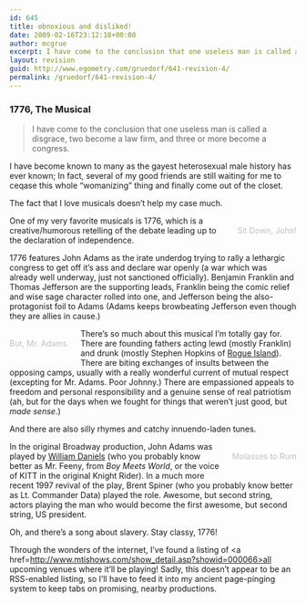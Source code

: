 ```yaml
---
id: 645
title: obnoxious and disliked!
date: 2009-02-16T23:12:18+00:00
author: mcgrue
excerpt: I have come to the conclusion that one useless man is called a disgrace, two become a law firm, and three or more become a congress.
layout: revision
guid: http://www.egometry.com/gruedorf/641-revision-4/
permalink: /gruedorf/641-revision-4/
---
```

### 1776, The Musical

> I have come to the conclusion that one useless man is called a disgrace, two become a law firm, and three or more become a congress.

I have become known to many as the gayest heterosexual male history has ever known; In fact, several of my good friends are still waiting for me to ceqase this whole &#8220;womanizing&#8221; thing and finally come out of the closet.

The fact that I love musicals doesn&#8217;t help my case much.

<div style="float: right; margin-left: 20px; margin-bottom: 20px; text-align: center; color: silver;">
  <br /> Sit Down, John!
</div>

One of my very favorite musicals is 1776, which is a creative/humorous retelling of the debate leading up to the declaration of independence. 

1776 features John Adams as the irate underdog trying to rally a lethargic congress to get off it&#8217;s ass and declare war openly (a war which was already well underway, just not sanctioned officially). Benjamin Franklin and Thomas Jefferson are the supporting leads, Franklin being the comic relief and wise sage character rolled into one, and Jefferson being the also-protagonist foil to Adams (Adams keeps browbeating Jefferson even though they are allies in cause.)

<div style="float: left; margin-right: 20px; margin-bottom: 20px; text-align: center; color: silver;">
  <br /> But, Mr. Adams.
</div>

There&#8217;s so much about this musical I&#8217;m totally gay for. There are founding fathers acting lewd (mostly Franklin) and drunk (mostly Stephen Hopkins of <a href=http://findarticles.com/p/articles/mi\_hb3458/is\_200605/ai_n18247209>Rogue Island</a>). There are biting exchanges of insults between the opposing camps, usually with a really wonderful current of mutual respect (excepting for Mr. Adams. Poor Johnny.) There are empassioned appeals to freedom and personal responsibility and a genuine sense of real patriotism (ah, but for the days when we fought for things that weren&#8217;t just good, but _made sense_.) 

And there are also silly rhymes and catchy innuendo-laden tunes.

<div style="float: right; margin-left: 20px; margin-bottom: 20px; text-align: center; color: silver;">
  <br /> Molasses to Rum
</div>

In the original Broadway production, John Adams was played by <a href=http://en.wikipedia.org/wiki/William_Daniels>William Daniels</a> (who you probably know better as Mr. Feeny, from _Boy Meets World_, or the voice of KITT in the original Knight Rider). In a much more recent 1997 revival of the play, Brent Spiner (who you probably know better as Lt. Commander Data) played the role. Awesome, but second string, actors playing the man who would become the first awesome, but second string, US president.

Oh, and there&#8217;s a song about slavery. Stay classy, 1776!

Through the wonders of the internet, I&#8217;ve found a listing of <a href=http://www.mtishows.com/show_detail.asp?showid=000066>all upcoming venues where it&#8217;ll be playing</a>! Sadly, this doesn&#8217;t appear to be an RSS-enabled listing, so I&#8217;ll have to feed it into my ancient page-pinging system to keep tabs on promising, nearby productions.
